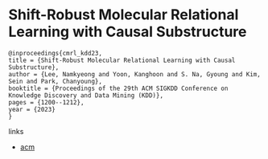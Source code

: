 # Shift-Robust Molecular Relational Learning with Causal Substructure

```
@inproceedings{cmrl_kdd23,
title = {Shift-Robust Molecular Relational Learning with Causal Substructure},
author = {Lee, Namkyeong and Yoon, Kanghoon and S. Na, Gyoung and Kim, Sein and Park, Chanyoung},
booktitle = {Proceedings of the 29th ACM SIGKDD Conference on Knowledge Discovery and Data Mining (KDD)},
pages = {1200--1212},
year = {2023}
}
```

links
- [acm](https://dl.acm.org/doi/10.1145/3580305.3599437)
